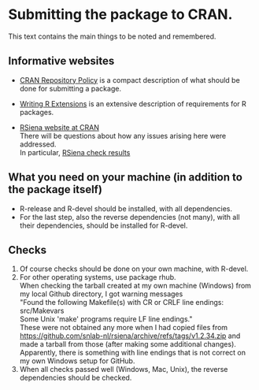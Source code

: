 # Submitting the package to CRAN.   
  
This text contains the main things to be noted and remembered.   


## Informative websites

- [CRAN Repository Policy](https://cran.r-project.org/web/packages/policies.html) 
is a compact description of what should be done for submitting a package.

- [Writing R Extensions](https://cran.r-project.org/doc/manuals/r-release/R-exts.html) 
is an extensive description of requirements for R packages.

-  [RSiena website at CRAN](https://cran.r-project.org/web/packages/RSiena/)    
There will be questions about how any issues arising here were addressed.   
In particular,
[RSiena check results](https://CRAN.R-project.org/web/checks/check_results_RSiena.html)

## What you need on your machine (in addition to the package itself)
- R-release and R-devel should be installed, with all dependencies. 
- For the last step, also the reverse dependencies (not many),
  with all their dependencies, should be installed for R-devel.

## Checks
1. Of course checks should be done on your own machine, with R-devel.
2. For other operating systems, use package rhub.   
   When checking the tarball created at my own machine (Windows) from
   my local Github directory, I got warning messages   
   "Found the following Makefile(s) with CR or CRLF line endings: src/Makevars   
    Some Unix 'make' programs require LF line endings."    
   These were not obtained any more when I had copied files from 
   https://github.com/snlab-nl/rsiena/archive/refs/tags/v1.2.34.zip
   and made a tarball from those (after making some additional changes). 
   Apparently, there is something with line endings that is not correct
   on my own Windows setup for GitHub.
3. When all checks passed well (Windows, Mac, Unix), the reverse dependencies
   should be checked.